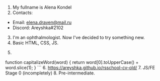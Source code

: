 1. My fullname is Alena Kondel
2. Contacts: 
* Email: elena.draven@mail.ru
* Discord: Areyshka#2102
3. I'm an ophthalmologist. Now I've decided to try something new.
4. Basic HTML, CSS, JS.
5. ```javascript
function capitalizeWord(word) {
    return word[0].toUpperCase() + word.slice(1);
    }
    ```
6. https://areyshka.github.io/rsschool-cv-old/
7. JS/FE Stage 0 (incompletely)
8. Pre-intermediate.